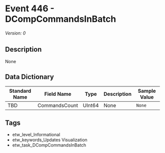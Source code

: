# Event 446 - DCompCommandsInBatch
###### Version: 0

## Description
None

## Data Dictionary
|Standard Name|Field Name|Type|Description|Sample Value|
|---|---|---|---|---|
|TBD|CommandsCount|UInt64|None|`None`|

## Tags
* etw_level_Informational
* etw_keywords_Updates Visualization
* etw_task_DCompCommandsInBatch